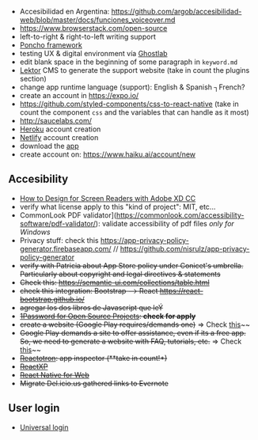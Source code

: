 * Accesibilidad en Argentina: https://github.com/argob/accesibilidad-web/blob/master/docs/funciones_voiceover.md
* https://www.browserstack.com/open-source
* left-to-right & right-to-left writing support
* [Poncho framework](https://argob.github.io/poncho/)
* testing UX & digital environment vía [Ghostlab](https://www.vanamco.com/ghostlab/)
* edit blank space in the beginning of some paragraph in `keyword.md`
* [Lektor](https://www.getlektor.com/docs/) CMS to generate the support website (take in count the plugins section)
* change app runtime language (support): English & Spanish ┐French?
* create an account in https://expo.io/
* https://github.com/styled-components/css-to-react-native   (take in count the component `css` and the variables that can handle as it most)
* http://saucelabs.com/
* [Heroku](https://www.heroku.com/) account creation
* [Netlify](https://www.netlify.com/) account creation
* download the [app](https://itunes.apple.com/app/apple-store/id982107779?pt=17102800&amp;ct=www&amp;mt=8)
* create account on: https://www.haiku.ai/account/new

## Accesibility
* [How to Design for Screen Readers with Adobe XD CC](https://www.sitepoint.com/how-to-design-for-screen-readers-with-adobe-xd-cc/?utm_source=feedly)
* verify what license apply to this "kind of project": MIT, etc...
* CommonLook PDF validator](https://commonlook.com/accessibility-software/pdf-validator/): validate accessibility of pdf files *only for Windows*
* Privacy stuff: check this https://app-privacy-policy-generator.firebaseapp.com/   // https://github.com/nisrulz/app-privacy-policy-generator
* ~~verify with Patricia about App Store policy under Conicet's umbrella. Particularly about copyright and legal directives & statements~~
* ~~Check this: https://semantic-ui.com/collections/table.html~~
* ~~check this integration: Bootstrap --> React https://react-bootstrap.github.io/~~
* ~~agregar los dos libros de Javascript que leÝ~~
* ~~[1Password for Open Source Projects](https://github.com/1Password/1password-teams-open-source): **check for apply**~~
* ~~create a website (Google Play requires/demands one)~~ => Check [this](https://bitbucket.org/imhicihu/one-page-website)~~
* ~~Google Play demands a site to offer assistance, even if its a free app. So, we need to generate a website with FAQ, tutorials, etc.~~ => Check [this](https://bitbucket.org/imhicihu/one-page-website)~~
* ~~[Reactotron](https://github.com/infinitered/reactotron/): app inspector (**take in count!*)~~
* ~~[ReactXP](https://github.com/Microsoft/reactxp)~~
* ~~[React Native for Web](https://github.com/necolas/react-native-web)~~
* ~~Migrate Del.icio.us gathered links to Evernote~~

## User login
* [Universal login](https://auth0.com/universal-login/)
